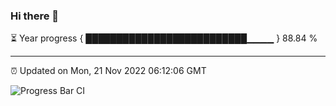 ### Hi there 👋

⏳ Year progress { ██████████████████████████▁▁▁▁ } 88.84 %

---

⏰ Updated on Mon, 21 Nov 2022 06:12:06 GMT

![Progress Bar CI](https://github.com/Shyam-Makwana/GitHub-Actions-Demo/workflows/Progress%20Bar%20CI/badge.svg)
